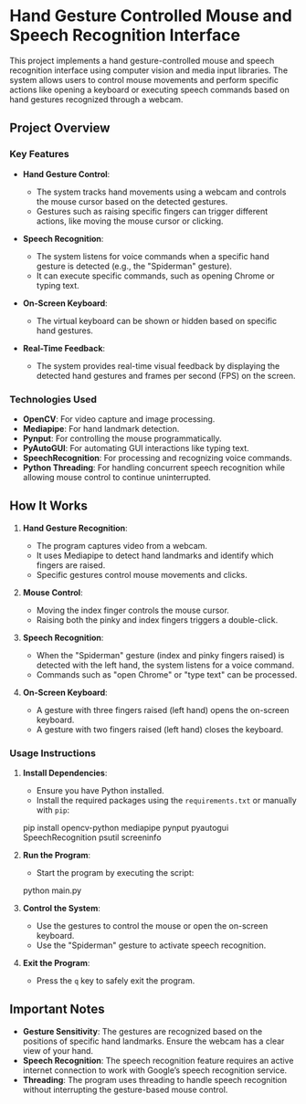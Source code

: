 # Hand Gesture Controlled Mouse and Speech Recognition Interface

This project implements a hand gesture-controlled mouse and speech recognition interface using computer vision and media input libraries. The system allows users to control mouse movements and perform specific actions like opening a keyboard or executing speech commands based on hand gestures recognized through a webcam.

## Project Overview

### Key Features

- **Hand Gesture Control**: 
  - The system tracks hand movements using a webcam and controls the mouse cursor based on the detected gestures.
  - Gestures such as raising specific fingers can trigger different actions, like moving the mouse cursor or clicking.

- **Speech Recognition**:
  - The system listens for voice commands when a specific hand gesture is detected (e.g., the "Spiderman" gesture).
  - It can execute specific commands, such as opening Chrome or typing text.

- **On-Screen Keyboard**:
  - The virtual keyboard can be shown or hidden based on specific hand gestures.
  
- **Real-Time Feedback**:
  - The system provides real-time visual feedback by displaying the detected hand gestures and frames per second (FPS) on the screen.

### Technologies Used

- **OpenCV**: For video capture and image processing.
- **Mediapipe**: For hand landmark detection.
- **Pynput**: For controlling the mouse programmatically.
- **PyAutoGUI**: For automating GUI interactions like typing text.
- **SpeechRecognition**: For processing and recognizing voice commands.
- **Python Threading**: For handling concurrent speech recognition while allowing mouse control to continue uninterrupted.

## How It Works

1. **Hand Gesture Recognition**:
   - The program captures video from a webcam.
   - It uses Mediapipe to detect hand landmarks and identify which fingers are raised.
   - Specific gestures control mouse movements and clicks.

2. **Mouse Control**:
   - Moving the index finger controls the mouse cursor.
   - Raising both the pinky and index fingers triggers a double-click.

3. **Speech Recognition**:
   - When the "Spiderman" gesture (index and pinky fingers raised) is detected with the left hand, the system listens for a voice command.
   - Commands such as "open Chrome" or "type text" can be processed.

4. **On-Screen Keyboard**:
   - A gesture with three fingers raised (left hand) opens the on-screen keyboard.
   - A gesture with two fingers raised (left hand) closes the keyboard.

### Usage Instructions

1. **Install Dependencies**:
   - Ensure you have Python installed.
   - Install the required packages using the `requirements.txt` or manually with `pip`:

   pip install opencv-python mediapipe pynput pyautogui SpeechRecognition psutil screeninfo

2. **Run the Program**:
   - Start the program by executing the script:

   python main.py

3. **Control the System**:
   - Use the gestures to control the mouse or open the on-screen keyboard.
   - Use the "Spiderman" gesture to activate speech recognition.

4. **Exit the Program**:
   - Press the `q` key to safely exit the program.

## Important Notes
- **Gesture Sensitivity**: The gestures are recognized based on the positions of specific hand landmarks. Ensure the webcam has a clear view of your hand.
- **Speech Recognition**: The speech recognition feature requires an active internet connection to work with Google’s speech recognition service.
- **Threading**: The program uses threading to handle speech recognition without interrupting the gesture-based mouse control.
